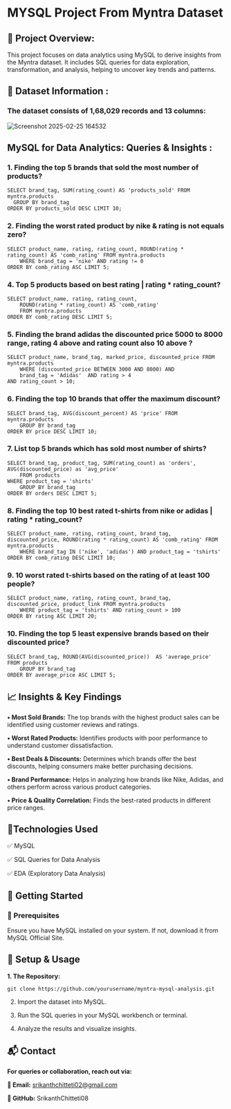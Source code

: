 # MYSQL Project From Myntra Dataset
## 📌 Project Overview:

This project focuses on data analytics using MySQL to derive insights from the Myntra dataset. It includes SQL queries for data exploration, transformation, and analysis, helping to uncover key trends and patterns.

## 📂 Dataset Information : 

### The dataset consists of 1,68,029 records and 13 columns:

![Screenshot 2025-02-25 164532](https://github.com/user-attachments/assets/1e2ca4e0-fa56-4657-a9ff-c2ab73e5d77e)

## MySQL for Data Analytics: Queries & Insights :
### 1. Finding the top 5 brands that sold the most number of products?

    SELECT brand_tag, SUM(rating_count) AS 'products_sold' FROM myntra.products 
      GROUP BY brand_tag
    ORDER BY products_sold DESC LIMIT 10;

### 2. Finding the worst rated product by nike & rating is not equals zero?
    SELECT product_name, rating, rating_count, ROUND(rating * rating_count) AS 'comb_rating' FROM myntra.products
        WHERE brand_tag = 'nike' AND rating != 0
    ORDER BY comb_rating ASC LIMIT 5;

### 4. Top 5 products based on best rating | rating * rating_count?
    SELECT product_name, rating, rating_count, 
        ROUND(rating * rating_count) AS 'comb_rating' 
        FROM myntra.products
    ORDER BY comb_rating DESC LIMIT 5;

### 5. Finding the brand adidas the discounted price 5000 to 8000 range, rating 4 above and rating count also 10 above ?
    SELECT product_name, brand_tag, marked_price, discounted_price FROM myntra.products 
        WHERE (discounted_price BETWEEN 3000 AND 8000) AND 
        brand_tag = 'Adidas'  AND rating > 4
    AND rating_count > 10;

### 6. Finding the top 10 brands that offer the maximum discount?
    SELECT brand_tag, AVG(discount_percent) AS 'price' FROM myntra.products 
        GROUP BY brand_tag 
    ORDER BY price DESC LIMIT 10;

### 7. List top 5 brands which has sold most number of shirts?
    SELECT brand_tag, product_tag, SUM(rating_count) as 'orders', AVG(discounted_price) as 'avg_price'
        FROM products 
    WHERE product_tag = 'shirts'
        GROUP BY brand_tag
    ORDER BY orders DESC LIMIT 5;

### 8. Finding the top 10 best rated t-shirts from nike or adidas | rating * rating_count?
    SELECT product_name, rating, rating_count, brand_tag, discounted_price, ROUND(rating * rating_count) AS 'comb_rating' FROM myntra.products
        WHERE brand_tag IN ('nike', 'adidas') AND product_tag = 'tshirts'
    ORDER BY comb_rating DESC LIMIT 10;

### 9. 10 worst rated t-shirts based on the rating of at least 100 people?
    SELECT product_name, rating, rating_count, brand_tag, discounted_price, product_link FROM myntra.products
        WHERE product_tag = 'tshirts' AND rating_count > 100
    ORDER BY rating ASC LIMIT 20;

### 10. Finding the top 5 least expensive brands based on their discounted price?
    SELECT brand_tag, ROUND(AVG(discounted_price))  AS 'average_price' FROM products 
        GROUP BY brand_tag
    ORDER BY average_price ASC LIMIT 5;


## 📈 **Insights & Key Findings**

**• Most Sold Brands:** The top brands with the highest product sales can be identified using customer reviews and ratings.

**• Worst Rated Products:** Identifies products with poor performance to understand customer dissatisfaction.

**• Best Deals & Discounts:** Determines which brands offer the best discounts, helping consumers make better purchasing decisions.

**• Brand Performance:** Helps in analyzing how brands like Nike, Adidas, and others perform across various product categories.

**• Price & Quality Correlation:** Finds the best-rated products in different price ranges.

## 📌**Technologies Used**

✅ MySQL

✅ SQL Queries for Data Analysis

✅ EDA (Exploratory Data Analysis)

## **🚀 Getting Started**

### **🔹 Prerequisites**

Ensure you have MySQL installed on your system. If not, download it from MySQL Official Site.

## **🔹 Setup & Usage**

**1. The Repository:**

    git clone https://github.com/yourusername/myntra-mysql-analysis.git

2. Import the dataset into MySQL.

3. Run the SQL queries in your MySQL workbench or terminal.

4. Analyze the results and visualize insights.

## **📬 Contact**

**For queries or collaboration, reach out via:**

**📧 Email:** srikanthchitteti02@gmail.com

**🔗 GitHub:** SrikanthChitteti08
